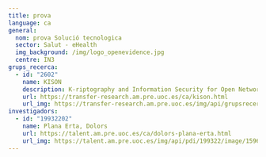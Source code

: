 ```yaml
---
title: prova
language: ca
general:
  nom: prova Solució tecnologica
  sector: Salut - eHealth
  img_background: /img/logo_openevidence.jpg
  centre: IN3
grups_recerca:
  - id: "2602"
    name: KISON
    description: K-riptography and Information Security for Open Networks
    url: https://transfer-research.am.pre.uoc.es/ca/kison.html
    url_img: https://transfer-research.am.pre.uoc.es/img/api/grupsrecerca/26/image/1624012419617
investigadors:
  - id: "19932202"
    name: Plana Erta, Dolors
    url: https://talent.am.pre.uoc.es/ca/dolors-plana-erta.html
    url_img: https://talent.am.pre.uoc.es/img/api/pdi/199322/image/1596529006471
---
```

